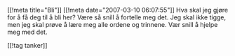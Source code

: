 [[!meta  title="Bli"]]
[[!meta  date="2007-03-10 06:07:55"]]
Hva skal jeg gjøre for å få deg til å bli her?
Være så snill å fortelle meg det.
Jeg skal ikke tigge, men jeg skal prøve å lære meg alle ordene og trinnene.
Vær snill å hjelpe meg med det.

[[!tag  tanker]]